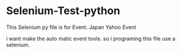 # Selenium-Test-python

This Selenium py file is for Event.<dr>
  Japan Yahoo Event

i want make the auto matic event tools.
so i programing this file use a selenium.
